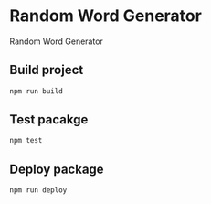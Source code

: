 # Random Word Generator

Random Word Generator

## Build project

```sh
npm run build
```

## Test pacakge

```sh
npm test
```

## Deploy package

```sh
npm run deploy
```